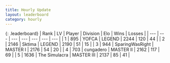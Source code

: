 ```yaml
---
title: Hourly Update
layout: leaderboard
category: hourly
---
```


{: .leaderboard}
| Rank | LV | Player | Division | Elo | Wins | Losses |
| --- | --- | --- | --- | --- | --- | --- |
| <span data-change="0">1</span> | 895 | <span title="ID: 650820">YOFCA</span> | LEGEND | <span data-change="4">2244</span> | <span data-change="1">120</span> | <span data-change="0">44</span> |
| <span data-change="0">2</span> | 2146 | <span title="ID: 353063">Sktima</span> | LEGEND | <span data-change="0">2190</span> | <span data-change="0">51</span> | <span data-change="0">15</span> |
| <span data-change="0">3</span> | 944 | <span title="ID: 402846">SparingWasRight</span> | MASTER I | <span data-change="0">2176</span> | <span data-change="0">54</span> | <span data-change="0">20</span> |
| <span data-change="0">4</span> | 703 | <span title="ID: 54134">cungadero</span> | MASTER II | <span data-change="23">2162</span> | <span data-change="2">117</span> | <span data-change="0">69</span> |
| <span data-change="0">5</span> | 1636 | <span title="ID: 366840">The Simulacra</span> | MASTER III | <span data-change="0">2137</span> | <span data-change="0">85</span> | <span data-change="0">41</span> |
